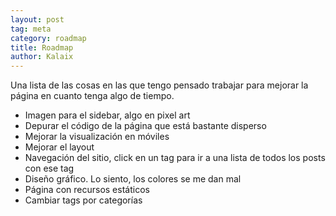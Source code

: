 ```yaml
---
layout: post
tag: meta
category: roadmap
title: Roadmap 
author: Kalaix
---
```

Una lista de las cosas en las que tengo pensado trabajar para mejorar la página en cuanto tenga algo de tiempo.
                 
- Imagen para el sidebar, algo en pixel art
- Depurar el código de la página que está bastante disperso
- Mejorar la visualización en móviles
- Mejorar el layout
- Navegación del sitio, click en un tag para ir a una lista de todos los posts con ese tag
- Diseño gráfico. Lo siento, los colores se me dan mal
- Página con recursos estáticos
- Cambiar tags por categorías
        

    




